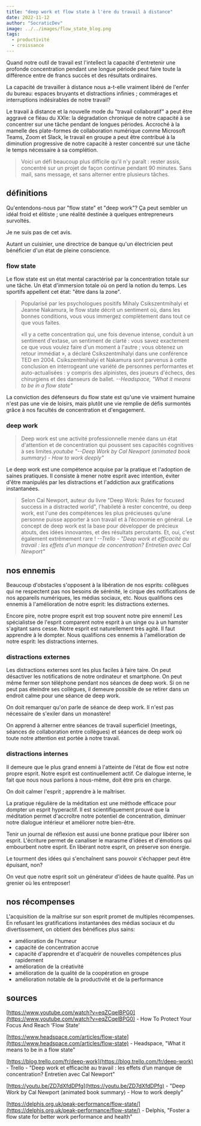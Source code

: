 ```yaml
---
title: "deep work et flow state à l'ère du travail à distance"
date: 2022-11-12
author: "SocraticDev"
image: ../../images/flow_state_blog.png
tags:
  - productivité
  - croissance
---
```


Quand notre outil de travail est l'intellect la capacité d'entretenir une profonde concentration pendant une longue période peut faire toute la différence entre de francs succès et des résultats ordinaires.

La capacité de travailler à distance nous a-t-elle vraiment libéré de l'enfer du bureau: espaces bruyants et distractions infinies ; commérages et interruptions indésirables de notre travail?

Le travail à distance et la nouvelle mode du "travail collaboratif" a peut être aggravé ce fléau du XXIe: la dégradation chronique de notre capacité à se concentrer sur une tâche pendant de longues périodes. Accroché à la mamelle des plate-formes de collaboration numérique comme Microsoft Teams, Zoom et Slack, le travail en groupe a peut être contribué à la diminution progressive de notre capacité à rester concentré sur une tâche le temps nécessaire à sa complétion.

> Voici un défi beaucoup plus difficile qu'il n'y paraît : rester assis, concentré sur un projet de façon continue pendant 90 minutes. Sans mail, sans message, et sans alterner entre plusieurs tâches.

## définitions

Qu'entendons-nous par "flow state" et "deep work"? Ça peut sembler un idéal froid et élitiste ; une réalité destinée à quelques entrepreneurs survoltés.

Je ne suis pas de cet avis. 

Autant un cuisinier, une directrice de banque qu'un électricien peut bénéficier d'un état de pleine conscience.

### flow state

Le flow state est un état mental caractérisé par la concentration totale sur une tâche. Un état d'immersion totale où on perd la notion du temps. Les sportifs appellent cet état: "être dans la zone".

>Popularisé par les psychologues positifs Mihaly Csikszentmihalyi et Jeanne Nakamura, le flow state décrit un sentiment où, dans les bonnes conditions, vous vous immergez complètement dans tout ce que vous faites.
>
>«Il y a cette concentration qui, une fois devenue intense, conduit à un sentiment d'extase, un sentiment de clarté : vous savez exactement ce que vous voulez faire d'un moment à l'autre ; vous obtenez un retour immédiat », a déclaré Csikszentmihalyi dans une conférence TED en 2004. Csikszentmihalyi et Nakamura sont parvenus à cette conclusion en interrogeant une variété de personnes performantes et auto-actualisées : y compris des alpinistes, des joueurs d'échecs, des chirurgiens et des danseurs de ballet.
><cite>--Headspace, "What it means to be in a flow state"</cite>

La conviction des défenseurs du flow state est qu'une vie vraiment humaine n'est pas une vie de loisirs, mais plutôt une vie remplie de défis surmontés grâce à nos facultés de concentration et d'engagement.

### deep work

> Deep work est une activité professionnelle menée dans un état d'attention et de concentration qui poussent ses capacités cognitives à ses limites.<cite>youtube "--Deep Work by Cal Newport (animated book summary) - How to work deeply"</cite>

Le deep work est une compétence acquise par la pratique et l'adoption de saines pratiques. Il consiste à mener notre esprit avec intention, éviter d'être manipulés par les distractions et l'addiction aux gratifications instantanées.

>Selon Cal Newport, auteur du livre "Deep Work: Rules for focused success in a distracted world", l'habileté à rester concentré, ou deep work, est l'une des compétences les plus précieuses qu’une personne puisse apporter à son travail et à l’économie en général. Le concept de deep work est la base pour développer de précieux atouts, des idées innovantes, et des résultats percutants. Et, oui, c'est également extrêmement rare ! <cite>--Trello - "Deep work et efficacité au travail : les effets d’un manque de concentration? Entretien avec Cal Newport"</cite>

## nos ennemis

Beaucoup d'obstacles s'opposent à la libération de nos esprits: collègues qui ne respectent pas nos besoins de sérénité, le cirque des notifications de nos appareils numériques, les médias sociaux, etc. Nous qualifions ces ennemis à l'amélioration de notre esprit: les distractions externes.

Encore pire, notre propre esprit est trop souvent notre pire ennemi! Les spécialistse de l'esprit comparent notre esprit à un singe ou à un hamster s'agitant sans cesse. Notre esprit est naturellement très agité. Il faut apprendre à le dompter. Nous qualifions ces ennemis à l'amélioration de notre esprit: les distractions internes.

### distractions externes

Les distractions externes sont les plus faciles à faire taire. On peut désactiver les notifications de notre ordinateur et smartphone. On peut même fermer son téléphone pendant nos séances de deep work. Si on ne peut pas éteindre ses collègues, il demeure possible de se retirer dans un endroit calme pour une séance de deep work. 

On doit remarquer qu'on parle de séance de deep work. Il n'est pas nécessaire de s'exiler dans un monastère!

On apprend à alterner entre séances de travail superficiel (meetings, séances de collaboration entre collègues) et séances de deep work où toute notre attention est portée à notre travail.

### distractions internes

Il demeure que le plus grand ennemi à l'atteinte de l'état de flow est notre propre esprit. Notre esprit est continuellement actif. Ce dialogue interne, le fait que nous nous parlions à nous-même, doit être pris en charge. 

On doit calmer l'esprit ; apprendre à le maîtriser.

La pratique régulière de la méditation est une méthode efficace pour dompter un esprit hyperactif. Il est scientifiquement prouvé que la méditation permet d'accroître notre potentiel de concentration, diminuer notre dialogue intérieur et améliorer notre bien-être.

Tenir un journal de réflexion est aussi une bonne pratique pour libérer son esprit. L'écriture permet de canaliser le marasme d'idées et d'émotions qui embourbent notre esprit. En libérant notre esprit, on préserve son énergie. 

Le tourment des idées qui s'enchaînent sans pouvoir s'échapper peut être épuisant, non? 

On veut que notre esprit soit un générateur d'idées de haute qualité. Pas un grenier où les entreposer!

## nos récompenses

L'acquisition de la maîtrise sur son esprit promet de multiples récompenses. En refusant les gratifications instantanées des médias sociaux et du divertissement, on obtient des bénéfices plus sains:

- amélioration de l'humeur
- capacité de concentration accrue
- capacité d'apprendre et d'acquérir de nouvelles compétences plus rapidement
- amélioration de la créativité
- amélioration de la qualité de la coopération en groupe
- amélioration notable de la productivité et de la performance

## sources

[https://www.youtube.com/watch?v=eqZCqelBPG0](https://www.youtube.com/watch?v=eqZCqelBPG0) - How To Protect Your Focus And Reach ‘Flow State’

[https://www.headspace.com/articles/flow-state](https://www.headspace.com/articles/flow-state) - Headspace, "What it means to be in a flow state"

[https://blog.trello.com/fr/deep-work](https://blog.trello.com/fr/deep-work) - Trello - "Deep work et efficacité au travail : les effets d’un manque de concentration? Entretien avec Cal Newport"

[https://youtu.be/ZD7dXfdDPfg](https://youtu.be/ZD7dXfdDPfg) - "Deep Work by Cal Newport (animated book summary) - How to work deeply"

[https://delphis.org.uk/peak-performance/flow-state/](https://delphis.org.uk/peak-performance/flow-state/) - Delphis, "Foster a flow state for better work performance and health"
